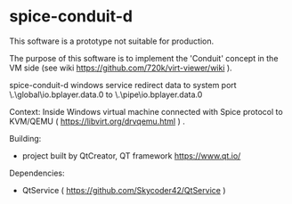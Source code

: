 # spice-conduit-d
This software is a prototype not suitable for production.

The purpose of this software is to implement the 'Conduit' concept in the VM side (see wiki https://github.com/720k/virt-viewer/wiki ). 

spice-conduit-d windows service redirect data to system port \\.\global\io.bplayer.data.0 to \\.\pipe\io.bplayer.data.0 

Context: Inside Windows virtual machine connected with Spice protocol to KVM/QEMU ( https://libvirt.org/drvqemu.html ) .


Building:
-  project built by QtCreator, QT framework https://www.qt.io/

Dependencies:
- QtService ( https://github.com/Skycoder42/QtService )

  
